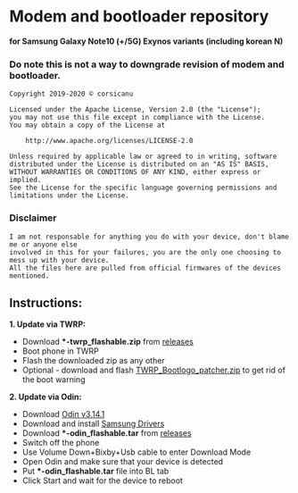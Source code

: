 # Modem and bootloader repository 
**for Samsung Galaxy Note10 (+/5G) Exynos variants (including korean N)**

### Do note this is not a way to downgrade revision of modem and bootloader.

```
Copyright 2019-2020 © corsicanu

Licensed under the Apache License, Version 2.0 (the "License");
you may not use this file except in compliance with the License.
You may obtain a copy of the License at

    http://www.apache.org/licenses/LICENSE-2.0

Unless required by applicable law or agreed to in writing, software
distributed under the License is distributed on an "AS IS" BASIS,
WITHOUT WARRANTIES OR CONDITIONS OF ANY KIND, either express or implied.
See the License for the specific language governing permissions and
limitations under the License.
```
### Disclaimer
```
I am not responsable for anything you do with your device, don't blame me or anyone else 
involved in this for your failures, you are the only one choosing to mess up with your device. 
All the files here are pulled from official firmwares of the devices mentioned.
```

## Instructions:
**1. Update via TWRP:**
   - Download **\*\-twrp\_flashable\.zip** from [releases](https://github.com/corsicanu/9825-bootloaders_and_modems/releases)
   - Boot phone in TWRP
   - Flash the downloaded zip as any other
   - Optional - download and flash [TWRP_Bootlogo_patcher.zip](https://downloads.corsicanu.ro/samsung/TWRP_Bootlogo_patcher.zip) to get rid of the boot warning

**2. Update via Odin:**
   - Download [Odin v3.14.1](https://downloads.corsicanu.ro/samsung/Odin3_v3.14.1.zip)
   - Download and install [Samsung Drivers](https://downloads.corsicanu.ro/samsung/SAMSUNG_USB_Driver_for_Mobile_Phones.zip)
   - Download **\*\-odin\_flashable\.tar** from [releases](https://github.com/corsicanu/9825-bootloaders_and_modems/releases)
   - Switch off the phone
   - Use Volume Down+Bixby+Usb cable to enter Download Mode
   - Open Odin and make sure that your device is detected
   - Put **\*\-odin\_flashable\.tar** file into BL tab
   - Click Start and wait for the device to reboot


